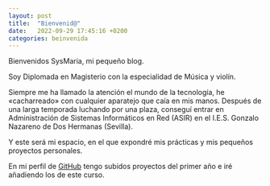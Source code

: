 ```yaml
---
layout: post
title:  "Bienvenid@"
date:   2022-09-29 17:45:16 +0200
categories: beinvenida
---
```


Bienvenidos SysMaria, mi pequeño blog.

Soy Diplomada en Magisterio con la especialidad de Música y violín.

Siempre me ha llamado la atención el mundo de la tecnología, he «cacharreado» con cualquier aparatejo que caía en mis manos. Después de una larga temporada luchando por una plaza, conseguí entrar en Administración de Sistemas Informáticos en Red (ASIR) en el I.E.S. Gonzalo Nazareno de Dos Hermanas (Sevilla).

Y este será mi espacio, en el que expondré mis prácticas y mis pequeños proyectos personales.

En mi perfil de [GitHub][github] tengo subidos proyectos del primer año e iré añadiendo los de este curso.

[github]: https://github.com/Legnakra
